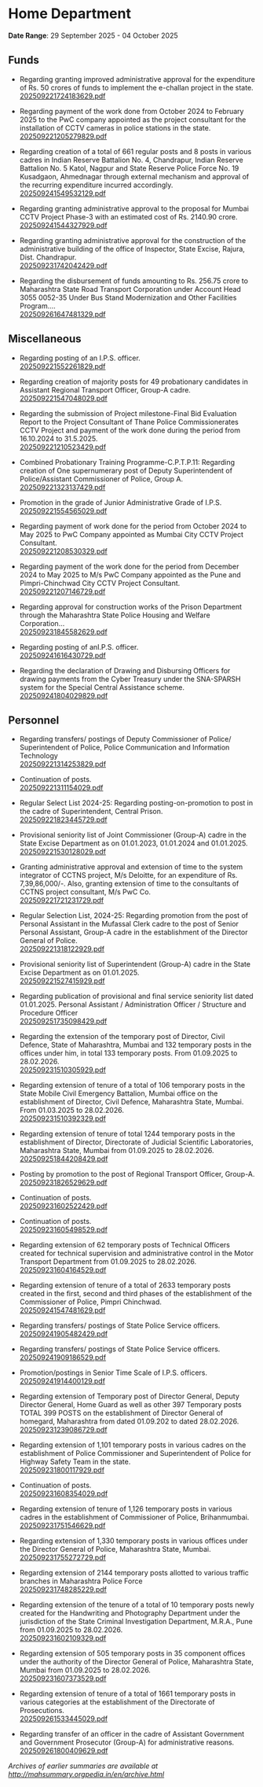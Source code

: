 # Home Department

**Date Range**: 29 September 2025 - 04 October 2025


## Funds
- Regarding granting improved administrative approval for the expenditure of Rs. 50 crores of funds to implement the e-challan project in the state.\
  [202509221724183629.pdf](https://gr.maharashtra.gov.in/Site/Upload/Government%20Resolutions/English/202509221724183629.pdf)

- Regarding payment of the work done from October 2024 to February 2025 to the PwC company appointed as the project consultant for the installation of CCTV cameras in police stations in the state.\
  [202509221205279829.pdf](https://gr.maharashtra.gov.in/Site/Upload/Government%20Resolutions/English/202509221205279829.pdf)

- Regarding creation of a total of 661 regular posts and 8 posts in various cadres in Indian Reserve Battalion No. 4, Chandrapur, Indian Reserve Battalion No. 5 Katol, Nagpur and State Reserve Police Force No. 19 Kusadgaon, Ahmednagar through external mechanism and approval of the recurring expenditure incurred accordingly.\
  [202509241549532129.pdf](https://gr.maharashtra.gov.in/Site/Upload/Government%20Resolutions/English/202509241549532129.pdf)

- Regarding granting administrative approval to the proposal for Mumbai CCTV Project Phase-3 with an estimated cost of Rs. 2140.90 crore.\
  [202509241544327929.pdf](https://gr.maharashtra.gov.in/Site/Upload/Government%20Resolutions/English/202509241544327929.pdf)

- Regarding granting administrative approval for the construction of the administrative building of the office of Inspector, State Excise, Rajura, Dist. Chandrapur.\
  [202509231742042429.pdf](https://gr.maharashtra.gov.in/Site/Upload/Government%20Resolutions/English/202509231742042429.pdf)

- Regarding the disbursement of funds amounting to Rs. 256.75 crore to Maharashtra State Road Transport Corporation under Account Head 3055 0052-35 Under Bus Stand Modernization and Other Facilities Program....\
  [202509261647481329.pdf](https://gr.maharashtra.gov.in/Site/Upload/Government%20Resolutions/English/202509261647481329.pdf)

## Miscellaneous
- Regarding posting of an I.P.S. officer.\
  [202509221552261829.pdf](https://gr.maharashtra.gov.in/Site/Upload/Government%20Resolutions/English/202509221552261829.pdf)

- Regarding creation of majority posts for 49 probationary candidates in Assistant Regional Transport Officer, Group-A cadre.\
  [202509221547048029.pdf](https://gr.maharashtra.gov.in/Site/Upload/Government%20Resolutions/English/202509221547048029.pdf)

- Regarding the submission of Project milestone-Final Bid Evaluation Report to the Project Consultant of Thane Police Commissionerates CCTV Project and payment of the work done during the period from 16.10.2024 to 31.5.2025.\
  [202509221210523429.pdf](https://gr.maharashtra.gov.in/Site/Upload/Government%20Resolutions/English/202509221210523429.pdf)

- Combined Probationary Training Programme-C.P.T.P.11: Regarding creation of One supernumerary post of Deputy Superintendent of Police/Assistant Commissioner of Police, Group A.\
  [202509221323137429.pdf](https://gr.maharashtra.gov.in/Site/Upload/Government%20Resolutions/English/202509221323137429.pdf)

- Promotion in the grade of Junior Administrative Grade of I.P.S.\
  [202509221554565029.pdf](https://gr.maharashtra.gov.in/Site/Upload/Government%20Resolutions/English/202509221554565029.pdf)

- Regarding payment of work done for the period from October 2024 to May 2025 to PwC Company appointed as Mumbai City CCTV Project Consultant.\
  [202509221208530329.pdf](https://gr.maharashtra.gov.in/Site/Upload/Government%20Resolutions/English/202509221208530329.pdf)

- Regarding payment of the work done for the period from December 2024 to May 2025 to M/s PwC Company appointed as the Pune and Pimpri-Chinchwad City CCTV Project Consultant.\
  [202509221207146729.pdf](https://gr.maharashtra.gov.in/Site/Upload/Government%20Resolutions/English/202509221207146729.pdf)

- Regarding approval for construction works of the Prison Department through the Maharashtra State Police Housing and Welfare Corporation...\
  [202509231845582629.pdf](https://gr.maharashtra.gov.in/Site/Upload/Government%20Resolutions/English/202509231845582629.pdf)

- Regarding posting of anI.P.S. officer.\
  [202509241616430729.pdf](https://gr.maharashtra.gov.in/Site/Upload/Government%20Resolutions/English/202509241616430729.pdf)

- Regarding the declaration of Drawing and Disbursing Officers for drawing payments from the Cyber Treasury under the SNA-SPARSH system for the Special Central Assistance scheme.\
  [202509241804029829.pdf](https://gr.maharashtra.gov.in/Site/Upload/Government%20Resolutions/English/202509241804029829.pdf)

## Personnel
- Regarding transfers/ postings of Deputy Commissioner of Police/ Superintendent of Police, Police Communication and Information Technology\
  [202509221314253829.pdf](https://gr.maharashtra.gov.in/Site/Upload/Government%20Resolutions/English/202509221314253829.pdf)

- Continuation of posts.\
  [202509221311154029.pdf](https://gr.maharashtra.gov.in/Site/Upload/Government%20Resolutions/English/202509221311154029.pdf)

- Regular Select List 2024-25: Regarding posting-on-promotion to post in the cadre of Superintendent, Central Prison.\
  [202509221823445729.pdf](https://gr.maharashtra.gov.in/Site/Upload/Government%20Resolutions/English/202509221823445729.pdf)

- Provisional seniority list of Joint Commissioner (Group-A) cadre in the State Excise Department as on 01.01.2023, 01.01.2024 and 01.01.2025.\
  [202509221530128029.pdf](https://gr.maharashtra.gov.in/Site/Upload/Government%20Resolutions/English/202509221530128029.pdf)

- Granting administrative approval and extension of time to the system integrator of CCTNS project, M/s Deloitte, for an expenditure of Rs. 7,39,86,000/-. Also, granting extension of time to the consultants of CCTNS project consultant, M/s PwC Co.\
  [202509221721231729.pdf](https://gr.maharashtra.gov.in/Site/Upload/Government%20Resolutions/English/202509221721231729.pdf)

- Regular Selection List, 2024-25: Regarding promotion from the post of Personal Assistant in the Mufassal Clerk cadre to the post of Senior Personal Assistant, Group-A cadre in the establishment of the Director General of Police.\
  [202509221318122929.pdf](https://gr.maharashtra.gov.in/Site/Upload/Government%20Resolutions/English/202509221318122929.pdf)

- Provisional seniority list of Superintendent (Group-A) cadre in the State Excise Department as on 01.01.2025.\
  [202509221527415929.pdf](https://gr.maharashtra.gov.in/Site/Upload/Government%20Resolutions/English/202509221527415929.pdf)

- Regarding publication of provisional and final service seniority list dated 01.01.2025. Personal Assistant / Administration Officer / Structure and Procedure Officer\
  [202509251735098429.pdf](https://gr.maharashtra.gov.in/Site/Upload/Government%20Resolutions/English/202509251735098429.pdf)

- Regarding the extension of the temporary post of Director, Civil Defence, State of Maharashtra, Mumbai and 132 temporary posts in the offices under him, in total 133 temporary posts. From 01.09.2025 to 28.02.2026.\
  [202509231510305929.pdf](https://gr.maharashtra.gov.in/Site/Upload/Government%20Resolutions/English/202509231510305929.pdf)

- Regarding extension of tenure of a total of 106 temporary posts in the State Mobile Civil Emergency Battalion, Mumbai office on the establishment of Director, Civil Defence, Maharashtra State, Mumbai. From 01.03.2025 to 28.02.2026.\
  [202509231510392329.pdf](https://gr.maharashtra.gov.in/Site/Upload/Government%20Resolutions/English/202509231510392329.pdf)

- Regarding extension of tenure of total 1244 temporary posts in the establishment of Director, Directorate of Judicial Scientific Laboratories, Maharashtra State, Mumbai from 01.09.2025 to 28.02.2026.\
  [202509251844208429.pdf](https://gr.maharashtra.gov.in/Site/Upload/Government%20Resolutions/English/202509251844208429.pdf)

- Posting by promotion to the post of Regional Transport Officer, Group-A.\
  [202509231826529629.pdf](https://gr.maharashtra.gov.in/Site/Upload/Government%20Resolutions/English/202509231826529629.pdf)

- Continuation of posts.\
  [202509231602522429.pdf](https://gr.maharashtra.gov.in/Site/Upload/Government%20Resolutions/English/202509231602522429.pdf)

- Continuation of posts.\
  [202509231605498529.pdf](https://gr.maharashtra.gov.in/Site/Upload/Government%20Resolutions/English/202509231605498529.pdf)

- Regarding extension of 62 temporary posts of Technical Officers created for technical supervision and administrative control in the Motor Transport Department from 01.09.2025 to 28.02.2026.\
  [202509231604164529.pdf](https://gr.maharashtra.gov.in/Site/Upload/Government%20Resolutions/English/202509231604164529.pdf)

- Regarding extension of tenure of a total of 2633 temporary posts created in the first, second and third phases of the establishment of the Commissioner of Police, Pimpri Chinchwad.\
  [202509241547481629.pdf](https://gr.maharashtra.gov.in/Site/Upload/Government%20Resolutions/English/202509241547481629.pdf)

- Regarding transfers/ postings of State Police Service officers.\
  [202509241905482429.pdf](https://gr.maharashtra.gov.in/Site/Upload/Government%20Resolutions/English/202509241905482429.pdf)

- Regarding transfers/ postings of State Police Service officers.\
  [202509241909186529.pdf](https://gr.maharashtra.gov.in/Site/Upload/Government%20Resolutions/English/202509241909186529.pdf)

- Promotion/postings in Senior Time Scale of I.P.S. officers.\
  [202509241914400129.pdf](https://gr.maharashtra.gov.in/Site/Upload/Government%20Resolutions/English/202509241914400129.pdf)

- Regarding extension of Temporary post of Director General,  Deputy Director General, Home Guard as well as other 397 Temporary posts TOTAL 399 POSTS on the establishment of Director General of homegard, Maharashtra from dated 01.09.202 to  dated 28.02.2026.\
  [202509231239086729.pdf](https://gr.maharashtra.gov.in/Site/Upload/Government%20Resolutions/English/202509231239086729.pdf)

- Regarding extension of 1,101 temporary posts in various cadres on the establishment of Police Commissioner and Superintendent of Police for Highway Safety Team in the state.\
  [202509231800117929.pdf](https://gr.maharashtra.gov.in/Site/Upload/Government%20Resolutions/English/202509231800117929.pdf)

- Continuation of posts.\
  [202509231608354029.pdf](https://gr.maharashtra.gov.in/Site/Upload/Government%20Resolutions/English/202509231608354029.pdf)

- Regarding extension of tenure of 1,126 temporary posts in various cadres in the establishment of Commissioner of Police, Brihanmumbai.\
  [202509231751546629.pdf](https://gr.maharashtra.gov.in/Site/Upload/Government%20Resolutions/English/202509231751546629.pdf)

- Regarding extension of 1,330 temporary posts in various offices under the Director General of Police, Maharashtra State, Mumbai.\
  [202509231755272729.pdf](https://gr.maharashtra.gov.in/Site/Upload/Government%20Resolutions/English/202509231755272729.pdf)

- Regarding extension of 2144 temporary posts allotted to various traffic branches in Maharashtra Police Force\
  [202509231748285229.pdf](https://gr.maharashtra.gov.in/Site/Upload/Government%20Resolutions/English/202509231748285229.pdf)

- Regarding extension of the tenure of a total of 10 temporary posts newly created for the Handwriting and Photography Department under the jurisdiction of the State Criminal Investigation Department, M.R.A., Pune from 01.09.2025 to 28.02.2026.\
  [202509231602109329.pdf](https://gr.maharashtra.gov.in/Site/Upload/Government%20Resolutions/English/202509231602109329.pdf)

- Regarding extension of 505 temporary posts in 35 component offices under the authority of the Director General of Police, Maharashtra State, Mumbai from 01.09.2025 to 28.02.2026.\
  [202509231607373529.pdf](https://gr.maharashtra.gov.in/Site/Upload/Government%20Resolutions/English/202509231607373529.pdf)

- Regarding extension of tenure of a total of 1661 temporary posts in various categories at the establishment of the Directorate of Prosecutions.\
  [202509261533445029.pdf](https://gr.maharashtra.gov.in/Site/Upload/Government%20Resolutions/English/202509261533445029.pdf)

- Regarding transfer of an officer in the cadre of Assistant Government and Government Prosecutor (Group-A) for administrative reasons.\
  [202509261800409629.pdf](https://gr.maharashtra.gov.in/Site/Upload/Government%20Resolutions/English/202509261800409629.pdf)


*Archives of earlier summaries are available at http://mahsummary.orgpedia.in/en/archive.html*